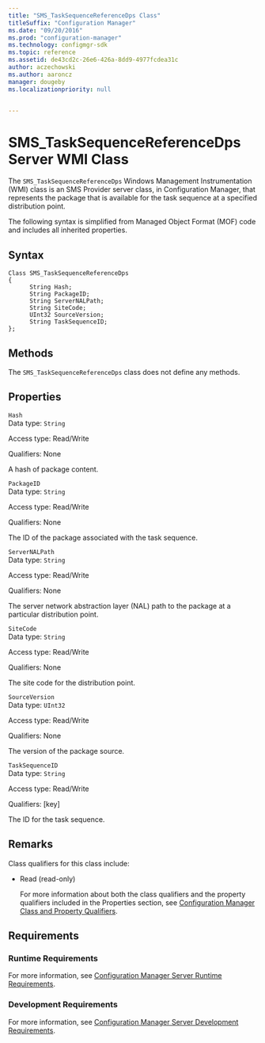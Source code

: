 ```yaml
---
title: "SMS_TaskSequenceReferenceDps Class"
titleSuffix: "Configuration Manager"
ms.date: "09/20/2016"
ms.prod: "configuration-manager"
ms.technology: configmgr-sdk
ms.topic: reference
ms.assetid: de43cd2c-26e6-426a-8dd9-4977fcdea31c
author: aczechowski
ms.author: aaroncz
manager: dougeby
ms.localizationpriority: null


---
```

# SMS_TaskSequenceReferenceDps Server WMI Class
The `SMS_TaskSequenceReferenceDps` Windows Management Instrumentation (WMI) class is an SMS Provider server class, in Configuration Manager, that represents the package that is available for the task sequence at a specified distribution point.  

 The following syntax is simplified from Managed Object Format (MOF) code and includes all inherited properties.  

## Syntax  

```  
Class SMS_TaskSequenceReferenceDps  
{  
      String Hash;  
      String PackageID;  
      String ServerNALPath;  
      String SiteCode;  
      UInt32 SourceVersion;  
      String TaskSequenceID;  
};  
```  

## Methods  
 The `SMS_TaskSequenceReferenceDps` class does not define any methods.  

## Properties  
 `Hash`  
 Data type: `String`  

 Access type: Read/Write  

 Qualifiers: None  

 A hash of package content.  

 `PackageID`  
 Data type: `String`  

 Access type: Read/Write  

 Qualifiers: None  

 The ID of the package associated with the task sequence.  

 `ServerNALPath`  
 Data type: `String`  

 Access type: Read/Write  

 Qualifiers: None  

 The server network abstraction layer (NAL) path to the package at a particular distribution point.  

 `SiteCode`  
 Data type: `String`  

 Access type: Read/Write  

 Qualifiers: None  

 The site code for the distribution point.  

 `SourceVersion`  
 Data type: `UInt32`  

 Access type: Read/Write  

 Qualifiers: None  

 The version of the package source.  

 `TaskSequenceID`  
 Data type: `String`  

 Access type: Read/Write  

 Qualifiers: [key]  

 The ID for the task sequence.  

## Remarks  
 Class qualifiers for this class include:  

- Read (read-only)  

  For more information about both the class qualifiers and the property qualifiers included in the Properties section, see [Configuration Manager Class and Property Qualifiers](../../../develop/reference/misc/class-and-property-qualifiers.md).  

## Requirements  

### Runtime Requirements  
 For more information, see [Configuration Manager Server Runtime Requirements](../../../develop/core/reqs/server-runtime-requirements.md).  

### Development Requirements  
 For more information, see [Configuration Manager Server Development Requirements](../../../develop/core/reqs/server-development-requirements.md).  
